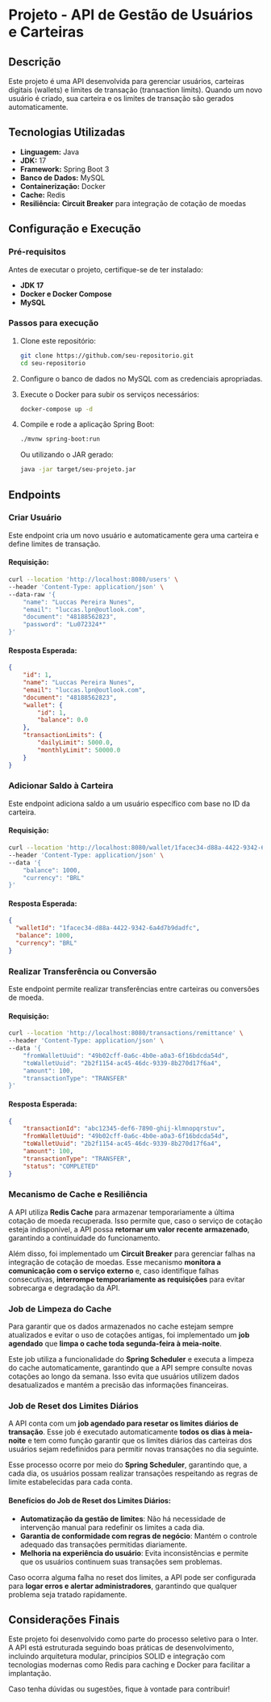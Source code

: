 # Projeto - API de Gestão de Usuários e Carteiras

## Descrição
Este projeto é uma API desenvolvida para gerenciar usuários, carteiras digitais (wallets) e limites de transação (transaction limits). Quando um novo usuário é criado, sua carteira e os limites de transação são gerados automaticamente.

## Tecnologias Utilizadas
- **Linguagem:** Java
- **JDK:** 17
- **Framework:** Spring Boot 3
- **Banco de Dados:** MySQL
- **Containerização:** Docker
- **Cache:** Redis
- **Resiliência:** **Circuit Breaker** para integração de cotação de moedas

## Configuração e Execução

### Pré-requisitos
Antes de executar o projeto, certifique-se de ter instalado:
- **JDK 17**
- **Docker e Docker Compose**
- **MySQL**

### Passos para execução

1. Clone este repositório:
   ```sh
   git clone https://github.com/seu-repositorio.git
   cd seu-repositorio
   ```

2. Configure o banco de dados no MySQL com as credenciais apropriadas.

3. Execute o Docker para subir os serviços necessários:
   ```sh
   docker-compose up -d
   ```

4. Compile e rode a aplicação Spring Boot:
   ```sh
   ./mvnw spring-boot:run
   ```
   Ou utilizando o JAR gerado:
   ```sh
   java -jar target/seu-projeto.jar
   ```

## Endpoints

### Criar Usuário
Este endpoint cria um novo usuário e automaticamente gera uma carteira e define limites de transação.

#### **Requisição:**
```sh
curl --location 'http://localhost:8080/users' \
--header 'Content-Type: application/json' \
--data-raw '{
    "name": "Luccas Pereira Nunes",
    "email": "luccas.lpn@outlook.com",
    "document": "48188562823",
    "password": "Lu072324*"
}'
```

#### **Resposta Esperada:**
```json
{
    "id": 1,
    "name": "Luccas Pereira Nunes",
    "email": "luccas.lpn@outlook.com",
    "document": "48188562823",
    "wallet": {
        "id": 1,
        "balance": 0.0
    },
    "transactionLimits": {
        "dailyLimit": 5000.0,
        "monthlyLimit": 50000.0
    }
}
```

### Adicionar Saldo à Carteira
Este endpoint adiciona saldo a um usuário específico com base no ID da carteira.

#### **Requisição:**
```sh
curl --location 'http://localhost:8080/wallet/1facec34-d88a-4422-9342-6a4d7b9dadfc/balance' \
--header 'Content-Type: application/json' \
--data '{
    "balance": 1000,
    "currency": "BRL"
}'
```

#### **Resposta Esperada:**
```json
{
  "walletId": "1facec34-d88a-4422-9342-6a4d7b9dadfc",
  "balance": 1000,
  "currency": "BRL"
}
```

### Realizar Transferência ou Conversão
Este endpoint permite realizar transferências entre carteiras ou conversões de moeda.

#### **Requisição:**
```sh
curl --location 'http://localhost:8080/transactions/remittance' \
--header 'Content-Type: application/json' \
--data '{
    "fromWalletUuid": "49b02cff-0a6c-4b0e-a0a3-6f16bdcda54d",
    "toWalletUuid": "2b2f1154-ac45-46dc-9339-8b270d17f6a4",
    "amount": 100,
    "transactionType": "TRANSFER"
}'
```

#### **Resposta Esperada:**
```json
{
    "transactionId": "abc12345-def6-7890-ghij-klmnopqrstuv",
    "fromWalletUuid": "49b02cff-0a6c-4b0e-a0a3-6f16bdcda54d",
    "toWalletUuid": "2b2f1154-ac45-46dc-9339-8b270d17f6a4",
    "amount": 100,
    "transactionType": "TRANSFER",
    "status": "COMPLETED"
}
```

### Mecanismo de Cache e Resiliência
A API utiliza **Redis Cache** para armazenar temporariamente a última cotação de moeda recuperada. Isso permite que, caso o serviço de cotação esteja indisponível, a API possa **retornar um valor recente armazenado**, garantindo a continuidade do funcionamento.

Além disso, foi implementado um **Circuit Breaker** para gerenciar falhas na integração de cotação de moedas. Esse mecanismo **monitora a comunicação com o serviço externo** e, caso identifique falhas consecutivas, **interrompe temporariamente as requisições** para evitar sobrecarga e degradação da API.

### Job de Limpeza do Cache
Para garantir que os dados armazenados no cache estejam sempre atualizados e evitar o uso de cotações antigas, foi implementado um **job agendado** que **limpa o cache toda segunda-feira à meia-noite**.

Este job utiliza a funcionalidade do **Spring Scheduler** e executa a limpeza do cache automaticamente, garantindo que a API sempre consulte novas cotações ao longo da semana. Isso evita que usuários utilizem dados desatualizados e mantém a precisão das informações financeiras.

### Job de Reset dos Limites Diários
A API conta com um **job agendado para resetar os limites diários de transação**. Esse job é executado automaticamente **todos os dias à meia-noite** e tem como função garantir que os limites diários das carteiras dos usuários sejam redefinidos para permitir novas transações no dia seguinte.

Esse processo ocorre por meio do **Spring Scheduler**, garantindo que, a cada dia, os usuários possam realizar transações respeitando as regras de limite estabelecidas para cada conta.

#### Benefícios do **Job de Reset dos Limites Diários**:
- **Automatização da gestão de limites**: Não há necessidade de intervenção manual para redefinir os limites a cada dia.
- **Garantia de conformidade com regras de negócio**: Mantém o controle adequado das transações permitidas diariamente.
- **Melhoria na experiência do usuário**: Evita inconsistências e permite que os usuários continuem suas transações sem problemas.

Caso ocorra alguma falha no reset dos limites, a API pode ser configurada para **logar erros e alertar administradores**, garantindo que qualquer problema seja tratado rapidamente.

## Considerações Finais
Este projeto foi desenvolvido como parte do processo seletivo para o Inter. A API está estruturada seguindo boas práticas de desenvolvimento, incluindo arquitetura modular, princípios SOLID e integração com tecnologias modernas como Redis para caching e Docker para facilitar a implantação.

Caso tenha dúvidas ou sugestões, fique à vontade para contribuir!

